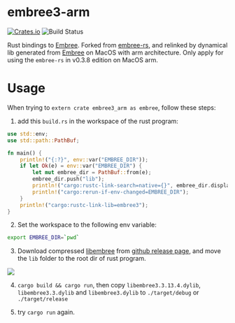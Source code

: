 # embree3-arm

[![Crates.io](https://img.shields.io/crates/v/embree.svg)](https://crates.io/crates/embree)
![Build Status](https://github.com/Twinklebear/embree-rs/workflows/CI/badge.svg)

Rust bindings to [Embree](http://embree.github.io/). Forked from [embree-rs](https://github.com/Twinklebear/embree-rs), and relinked by dynamical lib generated from [Embree](http://embree.github.io/) on MacOS with arm architecture. Only apply for using the `embree-rs` in v0.3.8 edition on MacOS arm.  

# Usage

When trying to `extern crate embree3_arm as embree`, follow these steps:

1. add this `build.rs` in the workspace of the rust program:

```rust
use std::env;
use std::path::PathBuf;

fn main() {
    println!("{:?}", env::var("EMBREE_DIR"));
    if let Ok(e) = env::var("EMBREE_DIR") {
        let mut embree_dir = PathBuf::from(e);
        embree_dir.push("lib");
        println!("cargo:rustc-link-search=native={}", embree_dir.display());
        println!("cargo:rerun-if-env-changed=EMBREE_DIR");
    }
    println!("cargo:rustc-link-lib=embree3");
}
```

2. Set the workspace to the following env variable:

```bash
export EMBREE_DIR=`pwd`
```

3. Download compressed [libembree](embree-3.13.4.arm.macosx.zip) from [github release page](https://github.com/RealElysidox/embree-rs/releases/tag/lib), and move the `lib` folder to the root dir of rust program.

![](images/image1.png)

4. `cargo build && cargo run`, then copy `libembree3.3.13.4.dylib`, `libembree3.3.dylib` and `libembree3.dylib` to `./target/debug` or `./target/release`

5. try `cargo run` again.